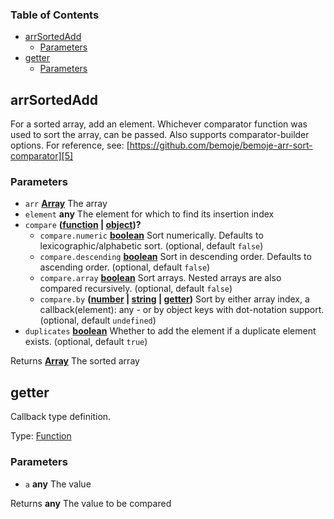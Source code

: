 <!-- Generated by documentation.js. Update this documentation by updating the source code. -->

### Table of Contents

-   [arrSortedAdd][1]
    -   [Parameters][2]
-   [getter][3]
    -   [Parameters][4]

## arrSortedAdd

For a sorted array, add an element. Whichever comparator function was used to sort the array, can be passed. Also supports comparator-builder options. For reference, see: [https://github.com/bemoje/bemoje-arr-sort-comparator][5]

### Parameters

-   `arr` **[Array][6]** The array
-   `element` **any** The element for which to find its insertion index
-   `compare` **([function][7] \| [object][8])?** 
    -   `compare.numeric` **[boolean][9]** Sort numerically. Defaults to lexicographic/alphabetic sort. (optional, default `false`)
    -   `compare.descending` **[boolean][9]** Sort in descending order. Defaults to ascending order. (optional, default `false`)
    -   `compare.array` **[boolean][9]** Sort arrays. Nested arrays are also compared recursively. (optional, default `false`)
    -   `compare.by` **([number][10] \| [string][11] \| [getter][12])** Sort by either array index, a callback(element): any - or by object keys with dot-notation support. (optional, default `undefined`)
-   `duplicates` **[boolean][9]** Whether to add the element if a duplicate element exists. (optional, default `true`)

Returns **[Array][6]** The sorted array

## getter

Callback type definition.

Type: [Function][7]

### Parameters

-   `a` **any** The value

Returns **any** The value to be compared

[1]: #arrsortedadd

[2]: #parameters

[3]: #getter

[4]: #parameters-1

[5]: https://github.com/bemoje/bemoje-arr-sort-comparator

[6]: https://developer.mozilla.org/docs/Web/JavaScript/Reference/Global_Objects/Array

[7]: https://developer.mozilla.org/docs/Web/JavaScript/Reference/Statements/function

[8]: https://developer.mozilla.org/docs/Web/JavaScript/Reference/Global_Objects/Object

[9]: https://developer.mozilla.org/docs/Web/JavaScript/Reference/Global_Objects/Boolean

[10]: https://developer.mozilla.org/docs/Web/JavaScript/Reference/Global_Objects/Number

[11]: https://developer.mozilla.org/docs/Web/JavaScript/Reference/Global_Objects/String

[12]: #getter

